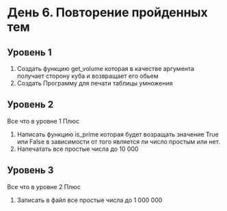 # День 6. Повторение пройденных тем

## Уровень 1

1. Создать функцию get_volume которая в качестве аргумента получает сторону куба и возвращает его обьем
2. Создать Программу для печати таблицы умножения

## Уровень 2

Все что в уровне 1
Плюс
1. Написать функцию is_prime которая будет возращать значение True или False в зависимости от того является ли число простым или нет.
2. Напечатать все простые числа до 10 000 

## Уровень 3
Все что в уровне 2 
Плюс
1. Записать в файл все простые числа до 1 000 000 
